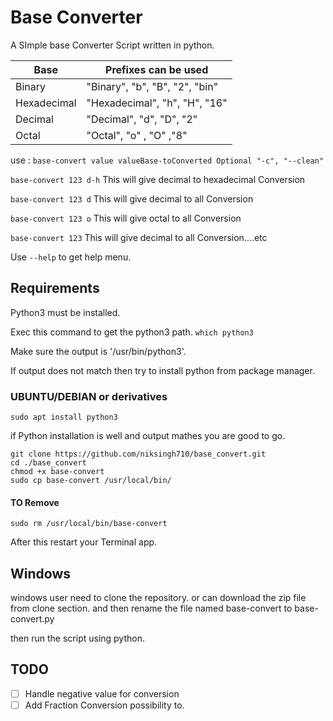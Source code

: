 # Base Converter

A SImple base Converter Script written in python.

| Base        | Prefixes can be used           |
| ----------- | ------------------------------ |
| Binary      | "Binary", "b", "B", "2", "bin" |
| Hexadecimal | "Hexadecimal", "h", "H", "16"  |
| Decimal     | "Decimal", "d", "D", "2"       |
| Octal       | "Octal", "o" , "O" ,"8"        |

use : `base-convert value valueBase-toConverted Optional "-c", "--clean"`

`base-convert 123 d-h` This will give decimal to hexadecimal Conversion

`base-convert 123 d` This will give decimal to all Conversion

`base-convert 123 o` This will give octal to all Conversion

`base-convert 123` This will give decimal to all Conversion....etc

Use `--help` to get help menu.

## Requirements

Python3 must be installed.

Exec this command to get the python3 path.
`which python3`

Make sure the output is '/usr/bin/python3'.

If output does not match then try to install python from package manager.

### UBUNTU/DEBIAN or derivatives

`sudo apt install python3`

if Python installation is well and output mathes you are good to go.

```
git clone https://github.com/niksingh710/base_convert.git
cd ./base_convert
chmod +x base-convert
sudo cp base-convert /usr/local/bin/
```
#### TO Remove

```
sudo rm /usr/local/bin/base-convert
```

After this restart your Terminal app.

## Windows

windows user need to clone the repository. or can download the zip file from clone section.
and then rename the file named base-convert to base-convert.py

then run the script using python.

## TODO
- [ ] Handle negative value for conversion
- [ ] Add Fraction Conversion possibility to.
